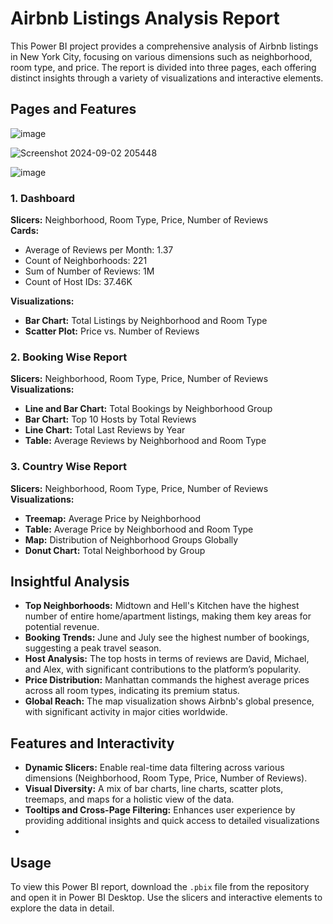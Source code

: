 # Airbnb Listings Analysis Report

This Power BI project provides a comprehensive analysis of Airbnb listings in New York City, focusing on various dimensions such as neighborhood, room type, and price. The report is divided into three pages, each offering distinct insights through a variety of visualizations and interactive elements.

## Pages and Features

![image](https://github.com/user-attachments/assets/ec31b8fc-37d3-4382-83e2-0d68d6946962)

![Screenshot 2024-09-02 205448](https://github.com/user-attachments/assets/252f80e7-02f2-4eb3-adaa-259e981c83f2)

![image](https://github.com/user-attachments/assets/288ddb43-6916-48a9-8403-78c5ae03002d)



### 1. Dashboard

**Slicers:** Neighborhood, Room Type, Price, Number of Reviews  
**Cards:**  
- Average of Reviews per Month: 1.37  
- Count of Neighborhoods: 221  
- Sum of Number of Reviews: 1M  
- Count of Host IDs: 37.46K

**Visualizations:**  
- **Bar Chart:** Total Listings by Neighborhood and Room Type
- **Scatter Plot:** Price vs. Number of Reviews

### 2. Booking Wise Report

**Slicers:** Neighborhood, Room Type, Price, Number of Reviews  
**Visualizations:**  
- **Line and Bar Chart:** Total Bookings by Neighborhood Group
- **Bar Chart:** Top 10 Hosts by Total Reviews
- **Line Chart:** Total Last Reviews by Year
- **Table:** Average Reviews by Neighborhood and Room Type

### 3. Country Wise Report

**Slicers:** Neighborhood, Room Type, Price, Number of Reviews  
**Visualizations:**  
- **Treemap:** Average Price by Neighborhood
- **Table:** Average Price by Neighborhood and Room Type
- **Map:** Distribution of Neighborhood Groups Globally
- **Donut Chart:** Total Neighborhood by Group

## Insightful Analysis

- **Top Neighborhoods:** Midtown and Hell's Kitchen have the highest number of entire home/apartment listings, making them key areas for potential revenue.
- **Booking Trends:** June and July see the highest number of bookings, suggesting a peak travel season.
- **Host Analysis:** The top hosts in terms of reviews are David, Michael, and Alex, with significant contributions to the platform’s popularity.
- **Price Distribution:** Manhattan commands the highest average prices across all room types, indicating its premium status.
- **Global Reach:** The map visualization shows Airbnb's global presence, with significant activity in major cities worldwide.

## Features and Interactivity

- **Dynamic Slicers:** Enable real-time data filtering across various dimensions (Neighborhood, Room Type, Price, Number of Reviews).
- **Visual Diversity:** A mix of bar charts, line charts, scatter plots, treemaps, and maps for a holistic view of the data.
- **Tooltips and Cross-Page Filtering:** Enhances user experience by providing additional insights and quick access to detailed visualizations
- 
## Usage

To view this Power BI report, download the `.pbix` file from the repository and open it in Power BI Desktop. Use the slicers and interactive elements to explore the data in detail.


